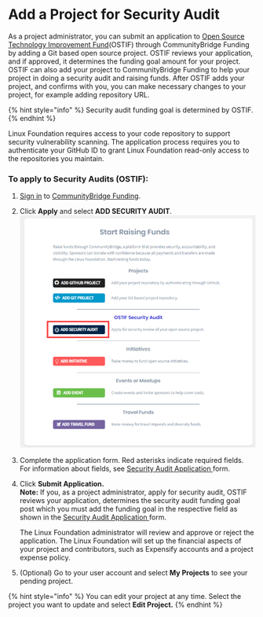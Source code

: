 # Add a Project for Security Audit

As a project administrator, you can submit an application to [Open Source Technology Improvement Fund](https://ostif.org/the-ostif-mission/)\(OSTIF\) through CommunityBridge Funding by adding a Git based open source project. OSTIF reviews your application, and if approved, it determines the funding goal amount for your project. OSTIF can also add your project to CommunityBridge Funding to help your project in doing a security audit and raising funds. After OSTIF adds your project, and confirms with you, you can make necessary changes to your project, for example adding repository URL. 

{% hint style="info" %}
Security audit funding goal is determined by OSTIF.
{% endhint %}

Linux Foundation requires access to your code repository to support security vulnerability scanning. The application process requires you to authenticate your GitHub ID to grant Linux Foundation read-only access to the repositories you maintain.

### To apply to Security Audits \(OSTIF\):

1. [Sign in](../../../sso/sign-in/) to [CommunityBridge Funding](https://funding.communitybridge.org/).
2. Click **Apply** and select **ADD SECURITY AUDIT**.   ![](../../../.gitbook/assets/add-security-audit.png) 
3. Complete the application form. Red asterisks indicate required fields. For information about fields, see [Security Audit Application ](../security-audit-application.md)form.
4. Click **Submit Application.  
   Note:** If you, as a project administrator, apply for security audit,  OSTIF reviews your application, determines the security audit funding goal post which you must add the funding goal in the respective field as shown in the [Security Audit Application ](../security-audit-application.md)form.

   The Linux Foundation administrator will review and approve or reject the application. The Linux Foundation will set up the financial aspects of your project and contributors, such as Expensify accounts and a project expense policy.

5. \(Optional\) Go to your user account and select **My Projects** to see your pending project.

{% hint style="info" %}
You can edit your project at any time. Select the project you want to update and select **Edit Project.**
{% endhint %}

  




